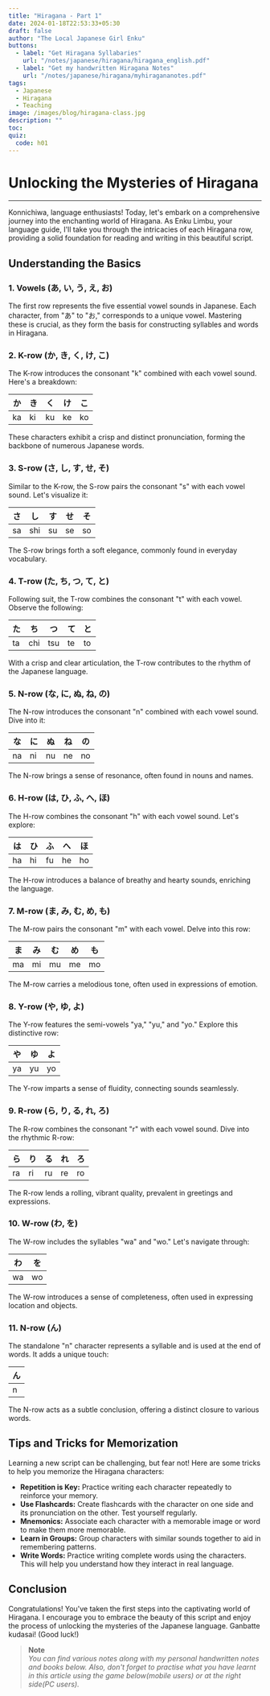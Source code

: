 ```yaml
---
title: "Hiragana - Part 1"
date: 2024-01-18T22:53:33+05:30
draft: false
author: "The Local Japanese Girl Enku"
buttons:
  - label: "Get Hiragana Syllabaries"
    url: "/notes/japanese/hiragana/hiragana_english.pdf"
  - label: "Get my handwritten Hiragana Notes"
    url: "/notes/japanese/hiragana/myhiragananotes.pdf"
tags:
  - Japanese
  - Hiragana
  - Teaching
image: /images/blog/hiragana-class.jpg
description: ""
toc:
quiz:
  code: h01
---
```



# Unlocking the Mysteries of Hiragana

---

Konnichiwa, language enthusiasts! Today, let's embark on a comprehensive journey into the enchanting world of Hiragana. As Enku Limbu, your language guide, I'll take you through the intricacies of each Hiragana row, providing a solid foundation for reading and writing in this beautiful script.

## **Understanding the Basics**

### **1. Vowels (あ, い, う, え, お)**
The first row represents the five essential vowel sounds in Japanese. Each character, from "あ" to "お," corresponds to a unique vowel. Mastering these is crucial, as they form the basis for constructing syllables and words in Hiragana.

### **2. K-row (か, き, く, け, こ)**
The K-row introduces the consonant "k" combined with each vowel sound. Here's a breakdown:

|  か |  き |  く |  け |  こ |
|----|----|----|----|----|
| ka | ki | ku | ke | ko |

These characters exhibit a crisp and distinct pronunciation, forming the backbone of numerous Japanese words.

### **3. S-row (さ, し, す, せ, そ)**
Similar to the K-row, the S-row pairs the consonant "s" with each vowel sound. Let's visualize it:

|  さ |  し |  す |  せ |  そ |
|----|----|----|----|----|
| sa | shi | su | se | so |

The S-row brings forth a soft elegance, commonly found in everyday vocabulary.

### **4. T-row (た, ち, つ, て, と)**
Following suit, the T-row combines the consonant "t" with each vowel. Observe the following:

|  た |  ち |  つ |  て |  と |
|----|----|----|----|----|
| ta | chi | tsu | te | to |

With a crisp and clear articulation, the T-row contributes to the rhythm of the Japanese language.

### **5. N-row (な, に, ぬ, ね, の)**
The N-row introduces the consonant "n" combined with each vowel sound. Dive into it:

|  な |  に |  ぬ |  ね |  の |
|----|----|----|----|----|
| na | ni | nu | ne | no |

The N-row brings a sense of resonance, often found in nouns and names.

### **6. H-row (は, ひ, ふ, へ, ほ)**
The H-row combines the consonant "h" with each vowel sound. Let's explore:

|  は |  ひ |  ふ |  へ |  ほ |
|----|----|----|----|----|
| ha | hi | fu | he | ho |

The H-row introduces a balance of breathy and hearty sounds, enriching the language.

### **7. M-row (ま, み, む, め, も)**
The M-row pairs the consonant "m" with each vowel. Delve into this row:

|  ま |  み |  む |  め |  も |
|----|----|----|----|----|
| ma | mi | mu | me | mo |

The M-row carries a melodious tone, often used in expressions of emotion.

### **8. Y-row (や, ゆ, よ)**
The Y-row features the semi-vowels "ya," "yu," and "yo." Explore this distinctive row:

|  や |  ゆ |  よ |
|----|----|----|
| ya | yu | yo |

The Y-row imparts a sense of fluidity, connecting sounds seamlessly.

### **9. R-row (ら, り, る, れ, ろ)**
The R-row combines the consonant "r" with each vowel sound. Dive into the rhythmic R-row:

|  ら |  り |  る |  れ |  ろ |
|----|----|----|----|----|
| ra | ri | ru | re | ro |

The R-row lends a rolling, vibrant quality, prevalent in greetings and expressions.

### **10. W-row (わ, を)**
The W-row includes the syllables "wa" and "wo." Let's navigate through:

|  わ |  を |
|----|----|
| wa | wo |

The W-row introduces a sense of completeness, often used in expressing location and objects.

### **11. N-row (ん)**
The standalone "n" character represents a syllable and is used at the end of words. It adds a unique touch:

|  ん |
|----|
| n  |

The N-row acts as a subtle conclusion, offering a distinct closure to various words.

## **Tips and Tricks for Memorization**

Learning a new script can be challenging, but fear not! Here are some tricks to help you memorize the Hiragana characters:

- **Repetition is Key:** Practice writing each character repeatedly to reinforce your memory.
- **Use Flashcards:** Create flashcards with the character on one side and its pronunciation on the other. Test yourself regularly.
- **Mnemonics:** Associate each character with a memorable image or word to make them more memorable.
- **Learn in Groups:** Group characters with similar sounds together to aid in remembering patterns.
- **Write Words:** Practice writing complete words using the characters. This will help you understand how they interact in real language.

## **Conclusion**

Congratulations! You've taken the first steps into the captivating world of Hiragana. I encourage you to embrace the beauty of this script and enjoy the process of unlocking the mysteries of the Japanese language. Ganbatte kudasai! (Good luck!)

> **Note** <br> *You can find various notes along with my personal handwritten notes and books below. Also, don't forget to practise what you have learnt in this article using the game below(mobile users) or at the right side(PC users).*


